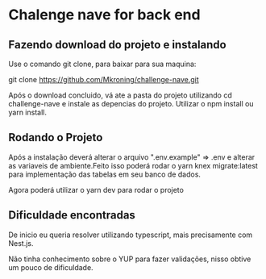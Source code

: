 # Chalenge nave for back end

## Fazendo download do projeto e instalando

Use o comando git clone, para baixar para sua maquina:

git clone https://github.com/Mkroning/challenge-nave.git

Após o download concluido, vá ate a pasta do projeto utilizando cd challenge-nave e instale as depencias do projeto.
Utilizar o npm install ou yarn install.

## Rodando o Projeto

Após a instalação deverá alterar o arquivo ".env.example" => .env e alterar as variaveis de ambiente.Feito isso poderá rodar o yarn knex migrate:latest para implementação das tabelas em seu banco de dados.

Agora poderá utilizar o yarn dev para rodar o projeto

## Dificuldade encontradas

De inicio eu queria resolver utilizando typescript, mais precisamente com Nest.js.

Não tinha conhecimento sobre o YUP para fazer validações, nisso obtive um pouco de dificuldade.
